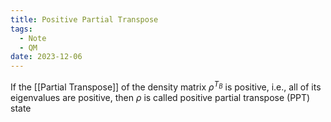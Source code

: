 ```yaml
---
title: Positive Partial Transpose
tags:
  - Note
  - QM
date: 2023-12-06
---
```

If the [[Partial Transpose]] of the density matrix $\rho^{T_B}$ is positive, i.e., all of its eigenvalues are positive, then $\rho$ is called positive partial transpose (PPT) state